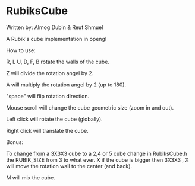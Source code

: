 # RubiksCube

Written by: Almog Dubin & Reut Shmuel 

A Rubik's cube implementation in opengl 

How to use:

R, L U, D, F, B rotate the walls of the cube.

Z will divide the rotation angel by 2.

A will multiply the rotation angel by 2 (up to 180).

"space" will flip rotation direction.


Mouse scroll will change the cube geometric size (zoom in and out).

Left click will rotate the cube (globally).

Right click will translate the cube.




Bonus:

To change from a 3X3X3 cube to a 2,4 or 5 cube change in RubiksCube.h the RUBIK_SIZE from 3 to what ever.
X  if the cube is bigger then 3X3X3 , X will move the rotation wall to the center (and back).

M will mix the cube.

